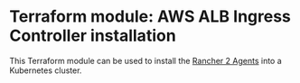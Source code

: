 # Terraform module: AWS ALB Ingress Controller installation

This Terraform module can be used to install the [Rancher 2 Agents](https://github.com/rancher/agent)
into a Kubernetes cluster.
